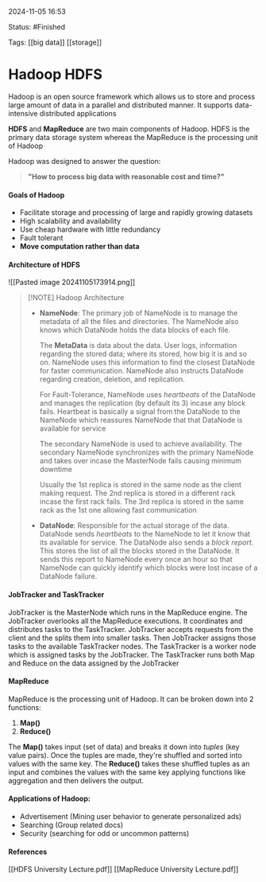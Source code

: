 
2024-11-05 16:53

Status: #Finished

Tags: [[big data]] [[storage]] 

# Hadoop HDFS

Hadoop is an open source framework which allows us to store and process large amount of data in a parallel and distributed manner. It supports data-intensive distributed applications

**HDFS** and **MapReduce** are two main components of Hadoop. HDFS is the primary data storage system whereas the MapReduce is the processing unit of Hadoop

Hadoop was designed to answer the question:
>**"How to process big data with reasonable cost and time?"**

#### Goals of Hadoop
- Facilitate storage and processing of large and rapidly growing datasets
- High scalability and availability
- Use cheap hardware with little redundancy
- Fault tolerant
- **Move computation rather than data**

#### Architecture of HDFS

![[Pasted image 20241105173914.png]]

> [!NOTE] Hadoop Architecture 
> - **NameNode**: The primary job of NameNode is to manage the metadata of all the files and directories. The NameNode also knows which DataNode holds the data blocks of each file.
>   
>   The **MetaData** is data about the data. User logs, information regarding the stored data; where its stored, how big it is and so on. NameNode uses this information to find the closest DataNode for faster communication. NameNode also instructs DataNode regarding creation, deletion, and replication.
>   
>   For Fault-Tolerance, NameNode uses *heartbeats* of the DataNode and manages the replication (by default its 3) incase any block fails. Heartbeat is basically a signal from the DataNode to the NameNode which reassures NameNode that that DataNode is available for service
>   
>   The secondary NameNode is used to achieve availability. The secondary NameNode synchronizes with the primary NameNode and takes over incase the MasterNode fails causing minimum downtime 
>   
>   Usually the 1st replica is stored in the same node as the client making request. The 2nd replica is stored in a different rack incase the first rack fails. The 3rd replica is stored in the same rack as the 1st one allowing fast communication
>   
> - **DataNode**: Responsible for the actual storage of the data. DataNode sends *heartbeats* to the NameNode to let it know that its available for service. The DataNode also sends a *block report*. This stores the list of all the blocks stored in the DataNode. It sends this report to NameNode every once an hour so that NameNode can quickly identify which blocks were lost incase of a DataNode failure.


#### JobTracker and TaskTracker 

JobTracker is the MasterNode which runs in the MapReduce engine. The JobTracker overlooks all the MapReduce executions. It coordinates and distributes tasks to the TaskTracker. JobTracker accepts requests from the client and the splits them into smaller tasks. Then JobTracker assigns those tasks to the available TaskTracker nodes. The TaskTracker is a worker node which is assigned tasks by the JobTracker. The TaskTracker runs both Map and Reduce on the data assigned by the JobTracker


#### MapReduce

MapReduce is the processing unit of Hadoop. It can be broken down into 2 functions:
1. **Map()**
2. **Reduce()**

The **Map()** takes input (set of data) and breaks it down into *tuples* (key value pairs). Once the tuples are made, they're shuffled and sorted into values with the same key. The **Reduce()** takes these shuffled tuples as an input and combines the values with the same key applying functions like aggregation and then delivers the output.


#### Applications of Hadoop:
- Advertisement (Mining user behavior to generate personalized ads)
- Searching (Group related docs)
- Security (searching for odd or uncommon patterns)
#### References
[[HDFS University Lecture.pdf]]
[[MapReduce University Lecture.pdf]]